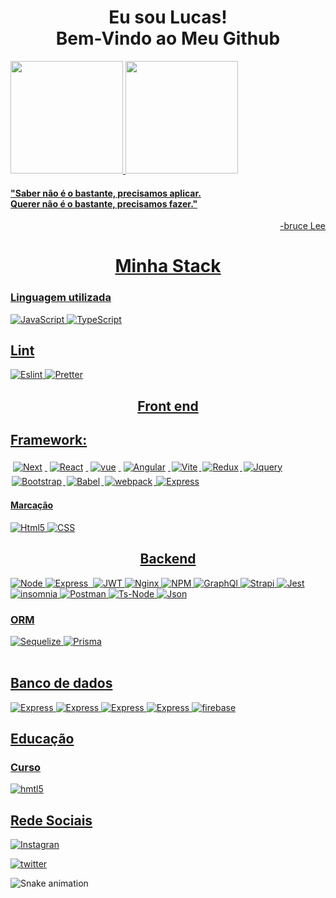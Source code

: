 <h1 align="center" >Eu sou Lucas! </br>Bem-Vindo ao Meu Github </h1>

<section style="display:inline_block">
<a href="https://github.com/Luk3rF7">
 <img height="180em" src="https://github-readme-stats.vercel.app/api?username=Luk3rF7&show_icons=true&theme=dark&include_all_commits=true&count_private=true"/>
  <img height="180em" src="https://github-readme-stats.vercel.app/api/top-langs/?username=Luk3rF7&layout=compact&langs_count=16&theme=dark"/>
  
<div>
</section>


<article>
<h4  align="left"> 
"Saber não é o bastante, precisamos aplicar. </br>
Querer não é o bastante, precisamos fazer."
</h3>
<p align="end"> -bruce Lee </p>
</article>


<h1 align="center">Minha Stack</h1>

<article  style="display:inline_block"> 

<h3>Linguagem utilizada </h3>

<img aling= "center" alt="JavaScript" src="https://img.shields.io/badge/JavaScript-323330?style=for-the-badge&logo=javascript&logoColor=F7DF1E">
<img aling= "center" alt="TypeScript" src="https://img.shields.io/badge/TypeScript-007ACC?style=for-the-badge&logo=typescript&logoColor=white">

<h2>Lint</h2>

<img aling= "center" alt="Eslint" src="https://img.shields.io/badge/eslint-3A33D1?style=for-the-badge&logo=eslint&logoColor=white">
<img aling= "center" alt="Pretter" src="https://img.shields.io/badge/prettier-1A2C34?style=for-the-badge&logo=prettier&logoColor=F7BA3E">
</div>

<h2 align="center">Front end</h2>

<h2>Framework: </h2>

<img aling= "center" style="margin:4px" alt="Next" src="https://img.shields.io/badge/next.js-000000?style=for-the-badge&logo=nextdotjs&logoColor=white">
<img aling= "center" style="margin:4px" alt="React" src="https://img.shields.io/badge/React-20232A?style=for-the-badge&logo=react&logoColor=61DAFB">
<img aling= "center" style="margin:4px" alt="vue" src="https://img.shields.io/badge/Vue.js-35495E?style=for-the-badge&logo=vuedotjs&logoColor=4FC08D">
<img aling= "center" alt="Angular" style="margin:4px" src="https://img.shields.io/badge/Angular-DD0031?style=for-the-badge&logo=angular&logoColor=white">
<img aling= "center" style="margin:2px" alt="Vite" src="https://img.shields.io/badge/Vite-B73BFE?style=for-the-badge&logo=vite&logoColor=FFD62E">
<img aling= "center" style="margin:2px" alt="Redux" src="https://img.shields.io/badge/Redux-593D88?style=for-the-badge&logo=redux&logoColor=white">
<img aling= "center" style="margin:2px"  alt="Jquery" src="https://img.shields.io/badge/jQuery-0769AD?style=for-the-badge&logo=jquery&logoColor=white">
<img aling= "center" style="margin:2px" alt="Bootstrap" src="https://img.shields.io/badge/Bootstrap-563D7C?style=for-the-badge&logo=bootstrap&logoColor=white">
<img aling= "center" style="margin:2px" alt="Babel" src="https://img.shields.io/badge/Babel-F9DC3E?style=for-the-badge&logo=babel&logoColor=white">
<img aling= "center" style="margin:2px" alt="webpack" src="https://img.shields.io/badge/Webpack-8DD6F9?style=for-the-badge&logo=Webpack&logoColor=white">
<img aling= "center" alt="Express" src="https://img.shields.io/badge/Gulp-CF4647?style=for-the-badge&logo=gulp&logoColor=white">
<article style="display: inline_block">
 <h4>Marcação </h4>
  <img aling="center" alt="Html5" src="https://img.shields.io/badge/HTML-239120?style=for-the-badge&logo=html5&logoColor=white">
  <img aling="center" alt="CSS" src="https://img.shields.io/badge/CSS3-1572B6?style=for-the-badge&logo=css3&logoColor=whit">
</article>

<section style="display:inline_block">
<h2 align="center"> Backend </h2>

<img aling= "center" alt="Node" src="https://img.shields.io/badge/Node.js-339933?style=for-the-badge&logo=nodedotjs&logoColor=white">
<img aling= "center" alt="Express" src="https://img.shields.io/badge/Express.js-000000?style=for-the-badge&logo=express&logoColor=white">
<img aling= "center" alt="" src="https://img.shields.io/badge/cytoscape.js-F7DF1E?style=for-the-badge&logo=cytoscape.js&logoColor=000">
<img aling= "center" alt="JWT" src="https://img.shields.io/badge/JWT-000000?style=for-the-badge&logo=JSON%20web%20tokens&logoColor=white">
<img aling= "center" alt="Nginx" src="https://img.shields.io/badge/Nginx-009639?style=for-the-badge&logo=nginx&logoColor=white">
<img aling= "center" alt="NPM" src="https://img.shields.io/badge/npm-CB3837?style=for-the-badge&logo=npm&logoColor=white">
<img aling= "center" alt="GraphQl" src="https://img.shields.io/badge/GraphQl-E10098?style=for-the-badge&logo=graphql&logoColor=white">
<img aling= "center" alt="Strapi" src="	https://img.shields.io/badge/strapi-2F2E8B?style=for-the-badge&logo=strapi&logoColor=white">
<img aling= "center" alt="Jest" src="https://img.shields.io/badge/Jest-C21325?style=for-the-badge&logo=jest&logoColor=white">
<img aling= "center" alt="insomnia" src="https://img.shields.io/badge/Insomnia-5849be?style=for-the-badge&logo=Insomnia&logoColor=white">
<img aling= "center" alt="Postman" src="https://img.shields.io/badge/Postman-FF6C37?style=for-the-badge&logo=Postman&logoColor=white">
<img aling= "center" alt="Ts-Node" src="https://img.shields.io/badge/ts--node-3178C6?style=for-the-badge&logo=ts-node&logoColor=white">
<img aling= "center" alt="Json" src="https://img.shields.io/badge/json-5E5C5C?style=for-the-badge&logo=json&logoColor=white">

<h3> ORM</h3>

<img aling= "center" alt="Sequelize" src="https://img.shields.io/badge/Sequelize-52B0E7?style=for-the-badge&logo=Sequelize&logoColor=white">
<img aling= "center" alt="Prisma" src="https://img.shields.io/badge/Prisma-3982CE?style=for-the-badge&logo=Prisma&logoColor=white">
</section>
</article>
</br>

<div style="display:inline_block"> 
<h2>Banco de dados</h2>

<img aling= "center" alt="Express" src="https://img.shields.io/badge/MySQL-005C84?style=for-the-badge&logo=mysql&logoColor=white">
<img aling= "center" alt="Express" src="https://img.shields.io/badge/PostgreSQL-316192?style=for-the-badge&logo=postgresql&logoColor=white">
<img aling= "center" alt="Express" src="https://img.shields.io/badge/MariaDB-003545?style=for-the-badge&logo=mariadb&logoColor=white">
<img aling= "center" alt="Express" src="https://img.shields.io/badge/MongoDB-4EA94B?style=for-the-badge&logo=mongodb&logoColor=white">
<img aling= "center" alt="firebase" src="https://img.shields.io/badge/firebase-ffca28?style=for-the-badge&logo=firebase&logoColor=black">

</div>

 <h2>Educação</h2>

 ### Curso 
 
 <img aling= "center" alt="hmtl5" src="https://img.shields.io/badge/Udemy-EC5252?style=for-the-badge&logo=Udemy&logoColor=white">


<h2> Rede Sociais </h2>

[![Instagran](https://img.shields.io/badge/Instagram-E4405F?style=for-the-badge&logo=instagram&logoColor=white)](https://www.instagram.com/lkas_f/)

 [![twitter](https://img.shields.io/badge/Twitter-1DA1F2?style=for-the-badge&logo=twitter&logoColor=white)](https://twitter.com/_LukazF)


  ![Snake animation](https://github.com/Luk3rF7/Luk3rF7/blob/output/github-contribution-grid-snake.svg)
